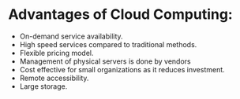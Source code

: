 # Advantages of Cloud Computing:

- On-demand service availability.
- High speed services compared to traditional methods.
- Flexible pricing model.
- Management of physical servers is done by vendors
- Cost effective for small organizations as it reduces investment.
- Remote accessibility.
- Large storage.    
